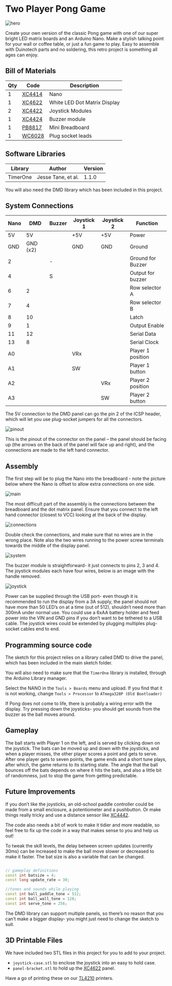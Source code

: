 # Two Player Pong Game

![hero](images/hero.jpg)

Create your own version of the classic Pong game with one of our super bright LED matrix boards and an Arduino Nano. Make a stylish talking point for your wall or coffee table, or just a fun game to play. Easy to assemble with Duinotech parts and no soldering, this retro project is something all ages can enjoy.

## Bill of Materials

| Qty | Code                                     | Description                  |
| --- | ---------------------------------------- | ---------------------------- |
| 1   | [XC4414](https://jaycar.com.au/p/XC4414) | Nano                         |
| 1   | [XC4622](https://jaycar.com.au/p/XC4622) | White LED Dot Matrix Display |
| 2   | [XC4422](https://jaycar.com.au/p/XC4422) | Joystick Modules             |
| 1   | [XC4424](https://jaycar.com.au/p/XC4424) | Buzzer module                |
| 1   | [PB8817](https://jaycar.com.au/p/PB8817) | Mini Breadboard              |
| 1   | [WC6028](https://jaycar.com.au/p/WC6028) | Plug socket leads            |

## Software Libraries

| Library  | Author             | Version |
| -------- | ------------------ | ------- |
| TimerOne | Jesse Tane, et al. | 1.1.0   |

You will also need the DMD library which has been included in this project.

## System Connections

| Nano | DMD      | Buzzer | Joystick 1 | Joystick 2 | Function          |
| ---- | -------- | ------ | ---------- | ---------- | ----------------- |
| 5V   | 5V       |        | +5V        | +5V        | Power             |
| GND  | GND (x2) |        | GND        | GND        | Ground            |
| 2    |          | -      |            |            | Ground for Buzzer |
| 4    |          | S      |            |            | Output for buzzer |
| 6    | 2        |        |            |            | Row selector A    |
| 7    | 4        |        |            |            | Row selector B    |
| 8    | 10       |        |            |            | Latch             |
| 9    | 1        |        |            |            | Output Enable     |
| 11   | 12       |        |            |            | Serial Data       |
| 13   | 8        |        |            |            | Serial Clock      |
| A0   |          |        | VRx        |            | Player 1 position |
| A1   |          |        | SW         |            | Player 1 button   |
| A2   |          |        |            | VRx        | Player 2 position |
| A3   |          |        |            | SW         | Player 2 button   |

The 5V connection to the DMD panel can go the pin 2 of the ICSP header, which will let you use plug-socket jumpers for all the connectors.

![pinout](images/pinout.jpg)

This is the pinout of the connector on the panel – the panel should be facing up (the arrows on the back of the panel will face up and right), and the connections are made to the left hand connector.

## Assembly

The first step will be to plug the Nano into the breadboard - note the picture below where the Nano is offset to allow extra connections on one side.

![main](images/mainboard.jpg)

The most difficult part of the assembly is the connections between the breadboard and the dot matrix panel. Ensure that you connect to the left hand connector (closest to VCC) looking at the back of the display.

![connections](images/connections.jpg)

Double check the connections, and make sure that no wires are in the wrong place. Note also the two wires running to the power screw terminals towards the middle of the display panel.

![system](images/system.jpg)

The buzzer module is straightforward- it just connects to pins 2, 3 and 4. The joystick modules each have four wires, below is an image with the handle removed.

![joystick](images/joystick.jpg)

Power can be supplied through the USB port- even though it is recommended to run the display from a 3A supply, the panel should not have more than 50 LED’s on at a time (out of 512), shouldn’t need more than 300mA under normal use. You could use a 6xAA battery holder and feed power into the VIN and GND pins if you don’t want to be tethered to a USB cable. The joystick wires could be extended by plugging multiples plug-socket cables end to end.

## Programming source code

The sketch for this project relies on a library called DMD to drive the panel, which has been included in the main sketch folder.

You will also need to make sure that the `TimerOne` library is installed, through the Arduino Library manager.

Select the NANO in the `Tools > Boards` menu and upload. If you find that it is not working, change `Tools > Processor` to `ATmega328P (Old Bootloader)`

If Pong does not come to life, there is probably a wiring error with the display. Try pressing down the joysticks- you should get sounds from the buzzer as the ball moves around.

## Gameplay

The ball starts with Player 1 on the left, and is served by clicking down on the joystick. The bats can be moved up and down with the joysticks, and when a player misses, the other player scores a point and gets to serve. After one player gets to seven points, the game ends and a short tune plays, after which, the game returns to its starting state. The angle that the ball bounces off the bats depends on where it hits the bats, and also a little bit of randomness, just to stop the game from getting predictable.

## Future Improvements

If you don’t like the joysticks, an old-school paddle controller could be made from a small enclosure, a potentiometer and a pushbutton. Or make things really tricky and use a distance sensor like [XC4442](https://jaycar.com.au/p/XC4442).

The code also needs a bit of work to make it tidier and more readable, so feel free to fix up the code in a way that makes sense to you and help us out!

To tweak the skill levels, the delay between screen updates (currently 30ms) can be increased to make the ball move slower or decreased to make it faster. The bat size is also a variable that can be changed.

```cpp

// gameplay definitions
const int batsize = 4;
const long update_rate = 30;

//tones and sounds while playing
const int ball_paddle_tone = 512;
const int ball_wall_tone = 128;
const int serve_tone = 256;

```

The DMD library can support multiple panels, so there’s no reason that you can’t make a bigger display- you might just need to change the sketch to suit.

## 3D Printable Files

We have included two STL files in this project for you to add to your project.

- `joystick-case.stl` to enclose the joystick into an easy to hold case.
- `panel-bracket.stl` to hold up the [XC4622](https://jaycar.com.au/p/XC4622) panel.

Have a go of printing these on our [TL4210](https://jaycar.com.au/p/TL4210) printers.
